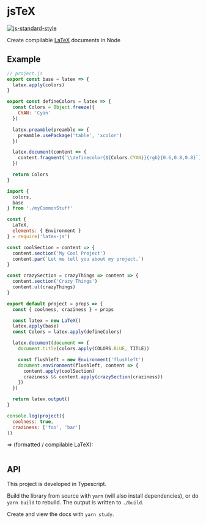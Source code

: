 # jsTeX

[![js-standard-style](https://img.shields.io/badge/code_style-standard-f7df1e.svg?logo=javascript&logoColor=f7df1e)](https://github.com/standard/standard)

Create compilable [LaTeX](https://www.latex-project.org/) documents in Node

## Example


```js
// project.js
export const base = latex => {
  latex.apply(colors)
}

export const defineColors = latex => {
  const Colors = Object.freeze({
    CYAN: 'Cyan'
  })

  latex.preamble(preamble => {
    preamble.usePackage('table', 'xcolor')
  })

  latex.document(content => {
    content.fragment(`\\definecolor{${Colors.CYAN}}{rgb}{0.6,0.8,0.8}`)
  })

  return Colors
}

import {
  colors,
  base
} from './myCommonStuff'

const {
  LaTeX,
  elements: { Environment }
} = require('latex-js')

const coolSection = content => {
  content.section('My Cool Project')
  content.par(`Let me tell you about my project.`)
}

const crazySection = crazyThings => content => {
  content.section('Crazy Things')
  content.ul(crazyThings)
}

export default project = props => {
  const { coolness, craziness } = props

  const latex = new LaTeX()
  latex.apply(base)
  const Colors = latex.apply(defineColors)

  latex.document(document => {
    document.title(colors.apply(COLORS.BLUE, TITLE))

    const flushleft = new Environment('flushleft')
    document.environment(flushleft, content => {
      content.apply(coolSection)
      craziness && content.apply(crazySection(craziness))
    })
  })

  return latex.output()
}

console.log(project({
  coolness: true,
  craziness: ['foo', 'bar']
))
```

  => (formatted / compilable LaTeX):

```tex

```

## API
This project is developed in Typescript.

Build the library from source with `yarn` (will also install dependencies), 
or do `yarn build` to rebuild. The output is written to `./build`.

Create and view the docs with `yarn study`.
